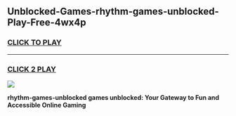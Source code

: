 
## Unblocked-Games-rhythm-games-unblocked-Play-Free-4wx4p
<h3>
<a href="https://premium76.site?title=rhythm-games-unblocked&ref=10A">CLICK TO PLAY</a></h3>
<hr>

<h3>
<a href="https://premium76.site?title=rhythm-games-unblocked&ref=10A">CLICK 2 PLAY</a>
  
</h3>

<a href="https://premium76.site?title=rhythm-games-unblocked&ref=10A"><img src="https://clearcache.store/games.png"></a>


**rhythm-games-unblocked games unblocked: Your Gateway to Fun and Accessible Online Gaming**
